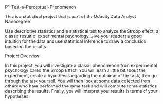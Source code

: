 P1-Test-a-Perceptual-Phenomenon



This is a statistical project that is part of the Udacity Data Analyst Nanodegree. 

Use descriptive statistics and a statistical test to analyze the Stroop effect, a classic result of experimental psychology. 
Give your readers a good intuition for the data and use statistical inference to draw a conclusion based on the results.



Project Overview:



In this project, you will investigate a classic phenomenon from experimental psychology called the Stroop Effect.
 You will learn a little bit about the experiment, create a hypothesis regarding the outcome of the task, then go through the task yourself. 
You will then look at some data collected from others who have performed the same task and will compute some statistics describing the results. 
Finally, you will interpret your results in terms of your hypotheses.